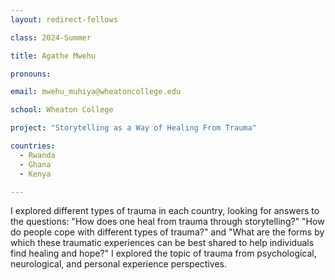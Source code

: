```yaml
---
layout: redirect-fellows

class: 2024-Summer

title: Agathe Mwehu

pronouns: 

email: mwehu_muhiya@wheatoncollege.edu

school: Wheaton College 

project: "Storytelling as a Way of Healing From Trauma"

countries:
  - Rwanda
  - Ghana
  - Kenya

---
```


I explored different types of trauma in each country, looking for answers to the questions: "How does one heal from trauma through storytelling?" "How do people cope with different types of trauma?" and "What are the forms by which these traumatic experiences can be best shared to help individuals find healing and hope?" I explored the topic of trauma from psychological, neurological, and personal experience perspectives.

